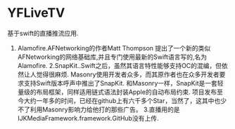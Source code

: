 # YFLiveTV
基于swift的直播推流应用.
1. Alamofire.AFNetworking的作者Matt Thompson 提出了一个新的类似AFNetworking的网络基础库,并且专门使用最新的Swift语言写的,名为 Alamofire.
2.SnapKit..Swift之后，虽然其语言特性能够支持OC的混编，但依然让人觉得很麻烦. Masonry使用开发者众多，而其原作者也在众多开发者要求支持Swift版本呼声中推出了SnapKit. 和Masonry一样，SnapKit是一套轻量级的布局框架，同样适用链式语法封装Apple的自动布局约束. 项目发布至今大约一年多的时间，已经在github上有六千多个Star，当然了，这其中也少不了利用Masonry影响力给他打的那些广告。
3.直播用的是IJKMediaFramework.framework.GitHub没有上传.
